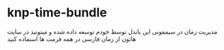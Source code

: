 # knp-time-bundle
مدیریت زمان در سیمفونی  این باندل توسط خودم توسعه داده شده و میتونید در سایت هاتون از زمان فارسی در همه فرمت ها استفاده کنید 
